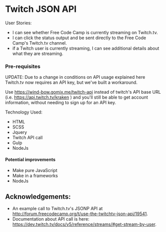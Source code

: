 # Twitch JSON API

User Stories: 

- I can see whether Free Code Camp is currently streaming on Twitch.tv. </li>
- I can click the status output and be sent directly to the Free Code Camp's Twitch.tv channel. 
- if a Twitch user is currently streaming, I can see additional details about what they are streaming. 


### Pre-requisites
UPDATE: Due to a change in conditions on API usage explained here Twitch.tv now requires an API key, but we've built a workaround. 
    
Use https://wind-bow.gomix.me/twitch-api instead of twitch's API base URL (i.e. https://api.twitch.tv/kraken ) and you'll still be able to get account information, without needing to sign up for an API key.

Technology Used: 
- HTML
- SCSS
- Jquery 
- Twitch API call
- Gulp
- NodeJs


#### Potential improvements
- Make pure JavaScript
- Make in a frameworks
- NodeJs

## Acknowledgements:
- An example call to Twitch.tv's JSONP API at http://forum.freecodecamp.org/t/use-the-twitchtv-json-api/19541. 
- Documentation about API call is here: https://dev.twitch.tv/docs/v5/reference/streams/#get-stream-by-user.

  
